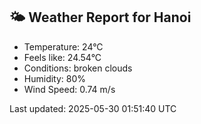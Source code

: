 <!-- WEATHER-START -->
## 🌤 Weather Report for Hanoi

- Temperature: 24°C
- Feels like: 24.54°C
- Conditions: broken clouds
- Humidity: 80%
- Wind Speed: 0.74 m/s

Last updated: 2025-05-30 01:51:40 UTC
<!-- WEATHER-END -->
